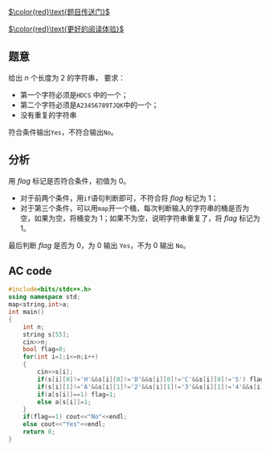 [$\color{red}\text{题目传送门}$](https://www.luogu.com.cn/problem/AT_abc277_b)

[$\color{red}\text{更好的阅读体验}$](https://www.luogu.com.cn/blog/Alex-ZJY/solution-at-abc277-b)

## 题意
给出 $n$ 个长度为 $2$ 的字符串，
要求：
- 第一个字符必须是`HDCS` 中的一个；
- 第二个字符必须是`A23456789TJQK`中的一个；
- 没有重复的字符串

符合条件输出`Yes`，不符合输出`No`。

## 分析
用 $flag$ 标记是否符合条件，初值为 $0$。
- 对于前两个条件，用`if`语句判断即可，不符合将 $flag$ 标记为 $1$；
- 对于第三个条件，可以用`map`开一个桶，每次判断输入的字符串的桶是否为空，如果为空，将桶变为 $1$；如果不为空，说明字符串重复了，将 $flag$ 标记为 $1$。

最后判断 $flag$ 是否为 $0$，为 $0$ 输出 `Yes`，不为 $0$ 输出 `No`。
## $\text{AC code}$
```cpp
#include<bits/stdc++.h>
using namespace std;
map<string,int>a;
int main()
{
	int n;
	string s[55];
	cin>>n;
	bool flag=0;
	for(int i=1;i<=n;i++)
	{
		cin>>s[i];
		if(s[i][0]!='H'&&s[i][0]!='D'&&s[i][0]!='C'&&s[i][0]!='S') flag=1;
		if(s[i][1]!='A'&&s[i][1]!='2'&&s[i][1]!='3'&&s[i][1]!='4'&&s[i][1]!='5'&&s[i][1]!='6'&&s[i][1]!='7'&&s[i][1]!='8'&&s[i][1]!='9'&&s[i][1]!='T'&&s[i][1]!='J'&&s[i][1]!='Q'&&s[i][1]!='K') flag=1;
		if(a[s[i]]==1) flag=1;
		else a[s[i]]=1;
	}
	if(flag==1) cout<<"No"<<endl;
	else cout<<"Yes"<<endl;
	return 0;
}
```
